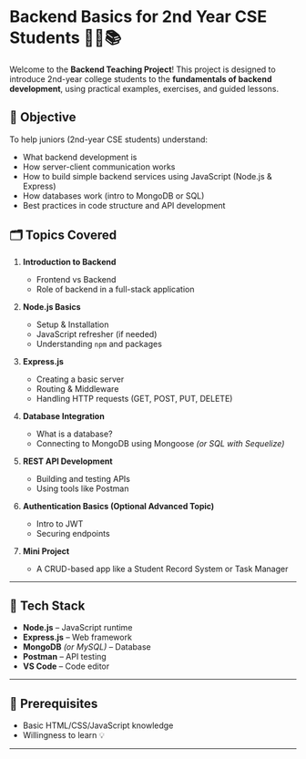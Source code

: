 # Backend Basics for 2nd Year CSE Students 👨‍💻📚

Welcome to the **Backend Teaching Project**! This project is designed to introduce 2nd-year college students to the **fundamentals of backend development**, using practical examples, exercises, and guided lessons.

## 🎯 Objective

To help juniors (2nd-year CSE students) understand:
- What backend development is
- How server-client communication works
- How to build simple backend services using JavaScript (Node.js & Express)
- How databases work (intro to MongoDB or SQL)
- Best practices in code structure and API development

## 🗂️ Topics Covered

1. **Introduction to Backend**
   - Frontend vs Backend
   - Role of backend in a full-stack application

2. **Node.js Basics**
   - Setup & Installation
   - JavaScript refresher (if needed)
   - Understanding `npm` and packages

3. **Express.js**
   - Creating a basic server
   - Routing & Middleware
   - Handling HTTP requests (GET, POST, PUT, DELETE)

4. **Database Integration**
   - What is a database?
   - Connecting to MongoDB using Mongoose *(or SQL with Sequelize)*

5. **REST API Development**
   - Building and testing APIs
   - Using tools like Postman

6. **Authentication Basics (Optional Advanced Topic)**
   - Intro to JWT
   - Securing endpoints

7. **Mini Project**
   - A CRUD-based app like a Student Record System or Task Manager

---

## 🔧 Tech Stack

- **Node.js** – JavaScript runtime
- **Express.js** – Web framework
- **MongoDB** *(or MySQL)* – Database
- **Postman** – API testing
- **VS Code** – Code editor

---

## 🧠 Prerequisites

- Basic HTML/CSS/JavaScript knowledge
- Willingness to learn 💡

---
